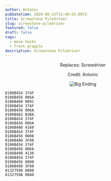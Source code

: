 ```yaml
---
author: Antonic
pubDatetime: 2024-08-23T15:48:55.087Z
title: Screwstone Piledriver
slug: screwstone-piledriver
featured: false
draft: false
tags:
  - move hacks
  - front grapple
description: Screwstone Piledriver
---
```

<center>
Replaces: Screwdriver <p>
Credit: Antonic

![Big Ending](@assets/images/gifs/screwstone-piledriver.gif)
</center>

```text
D106B454 374F
D106B456 006A
8106B460 0091
D106B454 374F
D106B456 006A
8106B462 B3BA
D106B454 374F
D106B456 006A
8106B4A0 4160
D106B454 374F
D106B456 0080
8106B4A0 3F80
D106B454 374F
D106B456 006A
8106B498 4130
D106B454 374F
D106B456 0080
8106B498 3F80
81327598 0800
8132759A 00A0
```
